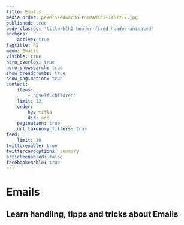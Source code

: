 ```yaml
---
title: Emails
media_order: pexels-edoardo-tommasini-1467217.jpg
published: true
body_classes: 'title-h1h2 header-fixed header-animated'
anchors:
    active: true
tagtitle: h2
menu: Emails
visible: true
hero_overlay: true
hero_showsearch: true
show_breadcrumbs: true
show_pagination: true
content:
    items:
        - '@self.children'
    limit: 12
    order:
        by: title
        dir: asc
    pagination: true
    url_taxonomy_filters: true
feed:
    limit: 10
twitterenable: true
twittercardoptions: summary
articleenabled: false
facebookenable: true
---
```


# Emails
## Learn handling, tipps and tricks about Emails